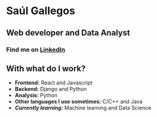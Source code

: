 # Saúl Gallegos
## Web developer and Data Analyst
### Find me on [LinkedIn](https://www.linkedin.com/in/saulgallegos)

## With what do I work? 
- **Frontend:** React and Javascript
- **Backend:** Django and Python
- **Analysis:** Python
- **Other languages I use sometimes:** C/C++ and Java
- ***Currently learning:*** Machine learning and Data Science



